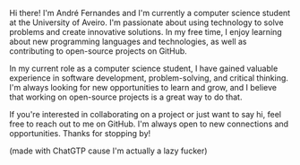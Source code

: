 Hi there! I'm André Fernandes and I'm currently a computer science student at the University of Aveiro. I'm passionate about using technology to solve problems and create innovative solutions. In my free time, I enjoy learning about new programming languages and technologies, as well as contributing to open-source projects on GitHub.

In my current role as a computer science student, I have gained valuable experience in software development, problem-solving, and critical thinking. I'm always looking for new opportunities to learn and grow, and I believe that working on open-source projects is a great way to do that.

If you're interested in collaborating on a project or just want to say hi, feel free to reach out to me on GitHub. I'm always open to new connections and opportunities. Thanks for stopping by!

(made with ChatGTP cause I'm actually a lazy fucker)
